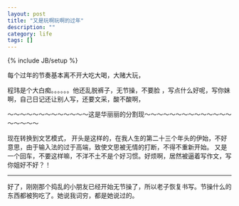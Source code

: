 ```yaml
---
layout: post
title: "又是玩啊玩啊的过年"
description: ""
category: life
tags: []
---
```

{% include JB/setup %}

每个过年的节奏基本离不开大吃大喝，大赌大玩，

程玮是个大白痴。。。。。。他还乱脱裤子，无节操，不要脸 ，写点什么好呢，写你妹啊，自己日记还让别人写，还要文采，酸不酸啊，


～～～～～～～～～～～～～这是华丽丽的分割现～～～～～～～～～～～～～～～～～～～


现在转换到文艺模式，
开头是这样的，在我人生的第二十三个年头的伊始，不好意思，由于输入法的过于高端，致使文思被无情的打断，不得不重新开始。
又是一个回车，不要这样嘛，不洋不土不是个好习惯。好烦啊，居然被逼着写作文，写你姐好不好？！

----

好了，刚刚那个捣乱的小朋友已经开始无节操了，所以老子恢复书写。节操什么的东西都被狗吃了。她说我词穷，都是她说过的。